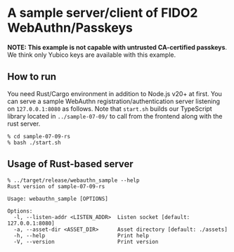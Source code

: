 # A sample server/client of FIDO2 WebAuthn/Passkeys

**NOTE: This example is not capable with untrusted CA-certified passkeys**. We think only Yubico keys are available with this example.

## How to run

You need Rust/Cargo environment in addition to Node.js v20+ at first. You can serve a sample WebAuthn registration/authentication server listening on `127.0.0.1:8080` as follows. Note that `start.sh` builds our TypeScript library located in `../sample-07-09/` to call from the frontend along with the rust server.

```shell:
% cd sample-07-09-rs
% bash ./start.sh
```

## Usage of Rust-based server

```shell:
% ../target/release/webauthn_sample --help
Rust version of sample-07-09-rs

Usage: webauthn_sample [OPTIONS]

Options:
  -l, --listen-addr <LISTEN_ADDR>  Listen socket [default: 127.0.0.1:8080]
  -a, --asset-dir <ASSET_DIR>      Asset directory [default: ./assets]
  -h, --help                       Print help
  -V, --version                    Print version
```
